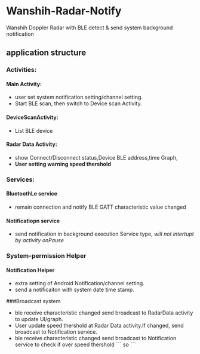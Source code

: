 # Wanshih-Radar-Notify
Wanshih Doppler Radar with BLE detect &amp; send system background notification
## application structure
### Activities:
#### Main Activity: 
 * user set system notification setting/channel setting.
 * Start BLE scan, then switch to Device scan Activity. 
#### DeviceScanActivity:
 * List BLE device 
#### Radar Data Activity:
* show Connect/Disconnect status,Device BLE address,time Graph,
* **User setting warning speed thershold**
### Services:
#### BluetoothLe service
* remain connection and notify BLE GATT characteristic value changed
#### Notificatiopn service
* send notification in background execution Service type, *will not intertupt by activity onPause*
### System-permission Helper
#### Notification Helper
* extra setting of Android Notification/channel setting.
* send a notificaiton with system date time stamp.

###Broadcast system
* ble receive characteristic changed send broadcast to RadarData activity to update UI/graph.
* User update speed thershold at Radar Data activity.If changed, send broadcast to Notification service. 
* ble receive characteristic changed send broadcast to Notification service to check if over speed thershold
ˊˊˊ
so
ˊˊˊ
